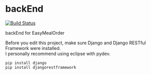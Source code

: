 # backEnd
[![Build Status](https://travis-ci.org/EasyMealOrder/backEnd.svg?branch=master)](https://travis-ci.org/EasyMealOrder/backEnd)

backEnd for EasyMealOrder


Before you edit this project, make sure  Django and Django RESTful Framework were installed.  
I personally recommend using eclipse with pydev.  
```
pip install django
pip install djangorestframework
```
